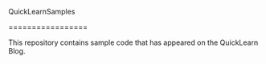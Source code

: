 QuickLearnSamples

=================


This repository contains sample code that has appeared on the QuickLearn Blog.